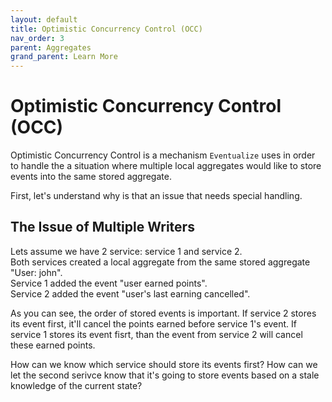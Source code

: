 ```yaml
---
layout: default
title: Optimistic Concurrency Control (OCC)
nav_order: 3
parent: Aggregates
grand_parent: Learn More
---
```


# Optimistic Concurrency Control (OCC)

Optimistic Concurrency Control is a mechanism `Eventualize` uses in order to handle the a situation where multiple local aggregates would like to store events into the same stored aggregate.

First, let's understand why is that an issue that needs special handling.

## The Issue of Multiple Writers
Lets assume we have 2 service: service 1 and service 2.<br>
Both services created a local aggregate from the same stored aggregate "User: john".<br>
Service 1 added the event "user earned points".<br>
Service 2 added the event "user's last earning cancelled".<br>

As you can see, the order of stored events is important.
If service 2 stores its event first, it'll cancel the points earned before service 1's event.
If service 1 stores its event fisrt, than the event from service 2 will cancel these earned points.

How can we know which service should store its events first?
How can we let the second serivce know that it's going to store events based on a stale knowledge of the current state?
